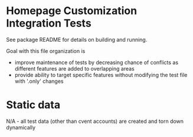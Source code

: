 # Homepage Customization Integration Tests

See package README for details on building and running.

Goal with this file organization is

- improve maintenance of tests by decreasing chance of conflicts as different features are added to overlapping areas
- provide ability to target specific features without modifying the test file with '.only' changes

# Static data

N/A - all test data (other than cvent accounts) are created and torn down dynamically
